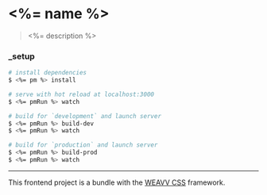 # <%= name %>

> <%= description %>

### _setup

``` bash
# install dependencies
$ <%= pm %> install

# serve with hot reload at localhost:3000
$ <%= pmRun %> watch

# build for `development` and launch server
$ <%= pmRun %> build-dev
$ <%= pmRun %> watch

# build for `production` and launch server
$ <%= pmRun %> build-prod
$ <%= pmRun %> watch
```

---

This frontend project is a bundle with the [WEAVV CSS](https://weavvcss.netlify.app) framework.
